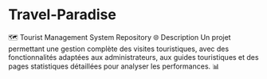# Travel-Paradise
🗺️ Tourist Management System Repository 🌐 Description Un projet permettant une gestion complète des visites touristiques, avec des fonctionnalités adaptées aux administrateurs, aux guides touristiques et des pages statistiques détaillées pour analyser les performances. 📊
